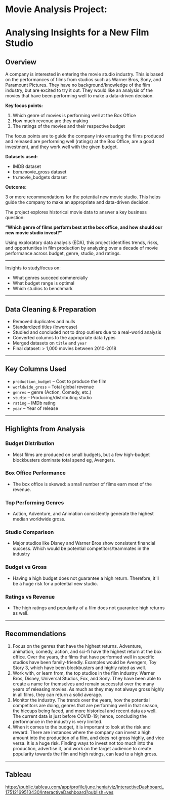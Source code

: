 # Movie Analysis Project: 
# Analysing Insights for a New Film Studio

## Overview

A company is interested in entering the movie studio industry. This is based on the performances of films from studios such as Warner Bros, Sony, and Paramount Pictures. They have no background/knowledge of the film industry, but are excited to try it out. They would like an analysis of the movies that have been performing well to make a data-driven decision.

**Key focus points:**

1. Which genre of movies is performing well at the Box Office
2. How much revenue are they making
3. The ratings of the movies and their respective budget
   
The focus points are to guide the company into ensuring the films produced and released are performing well (ratings) at the Box Office, are a good investment, and they work well with the given budget.

**Datasets used:**

- IMDB dataset
- bom.movie_gross dataset
- tn.movie_budgets dataset
  
**Outcome:**

3 or more recommendations for the potential new movie studio. This helps guide the
company to make an appropriate and data-driven decision.

The project explores historical movie data to answer a key business question:

**“Which genre of films perform best at the box office, and how should our new movie studio invest?”**

Using exploratory data analysis (EDA), this project identifies trends, risks, and opportunities in film production by analyzing over a decade of movie performance across budget, genre, studio, and ratings.

---

Insights to study/focus on: 

- What genres succeed commercially
- What budget range is optimal
- Which studios to benchmark

---

## Data Cleaning & Preparation

- Removed duplicates and nulls
- Standardized titles (lowercase)
- Studied and concluded not to drop outliers due to a real-world analysis
- Converted columns to the appropriate data types
- Merged datasets on `title` and `year`
- Final dataset: > 1,000 movies between 2010-2018

---

## Key Columns Used

- `production_budget` – Cost to produce the film
- `worldwide_gross` – Total global revenue
- `genres` – genre (Action, Comedy, etc.)
- `studio` – Producing/distributing studio
- `rating` – IMDb rating
- `year` – Year of release

---

## Highlights from Analysis

### Budget Distribution
- Most films are produced on small budgets, but a few high-budget blockbusters dominate total spend eg, Avengers.

### Box Office Performance
- The box office is skewed: a small number of films earn most of the revenue.

### Top Performing Genres
- Action, Adventure, and Animation consistently generate the highest median worldwide gross.

### Studio Comparison
- Major studios like Disney and Warner Bros show consistent financial success. Which would be potential competitors/teammates in the industry

### Budget vs Gross
- Having a high budget does not guarantee a high return. Therefore, it'll be a huge risk for a potential new studio.

### Ratings vs Revenue
- The high ratings and popularity of a film does not guarantee high returns as well.

---

## Recommendations

1. Focus on the genres that have the highest returns. Adventure, animation, comedy, action, and sci-fi have the highest return at the box office. Over the years, the films that have performed well in specific studios have been family-friendly. Examples would be Avengers, Toy Story 3, which have been blockbusters and highly rated as well.
2. Work with, or learn from, the top studios in the film industry: Warner Bros, Disney, Universal Studios, Fox, and Sony. They have been able to create a name for themselves and remain successful over the many years of releasing movies. As much as they may not always gross highly in all films, they can return a solid average.
3. Monitor the industry. The trends over the years, how the potential competitors are doing, genres that are performing well in that season, the hiccups being faced, and more historical and recent data as well. The current data is just before COVID-19; hence, concluding the performance in the industry is very limited.
4. When it comes to the budget, it is important to look at the risk and reward. There are instances where the company can invest a high amount into the production of a film, and does not gross highly, and vice versa. It is a huge risk. Finding ways to invest not too much into the production, advertise it, and work on the target audience to create popularity towards the film and high ratings, can lead to a high gross.

---
## Tableau 

https://public.tableau.com/app/profile/june.henia/viz/InteractiveDashboard_17512169513430/InteractiveDashboard?publish=yes 

